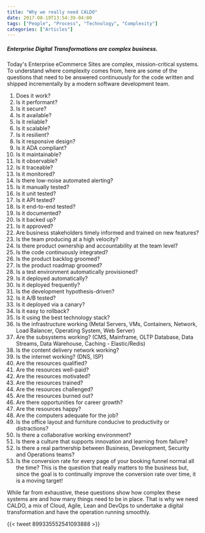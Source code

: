 ```yaml
---
title: "Why we really need CALDO"
date: 2017-08-19T13:54:39-04:00
tags: ["People", "Process", "Technology", "Complexity"]
categories: ["Articles"]
---
```


##### Enterprise Digital Transformations are complex business.

Today's Enterprise eCommerce Sites are complex, mission-critical systems. To understand where complexity comes from, here are some of the questions that need to be answered continuously for the code written and shipped incrementally by a modern software development team.

1.  Does it work?
2.  Is it performant?
3.  Is it secure?
4.  Is it available?
5.  Is it reliable?
6.  Is it scalable?
7.  Is it resilient?
8.  Is it responsive design?
9.  Is it ADA compliant?
10. Is it maintainable?
11. Is it observable?
12. Is it traceable?
13. Is it monitored?
14. Is there low-noise automated alerting?
15. Is it manually tested?
16. Is it unit tested?
17. Is it API tested?
18. Is it end-to-end tested?
19. Is it documented?
20. Is it backed up?
21. Is it approved?
22. Are business stakeholders timely informed and trained on new features?
23. Is the team producing at a high velocity?
24. Is there product ownership and accountability at the team level?
25. Is the code continuously integrated?
26. Is the product backlog groomed?
27. Is the product roadmap groomed?
28. Is a test environment automatically provisioned?
29. Is it deployed automatically?
30. Is it deployed frequently?
31. Is the development hypothesis-driven?
32. Is it A/B tested?
33. Is it deployed via a canary?
34. Is it easy to rollback?
35. Is it using the best technology stack?
36. Is the infrastructure working (Metal Servers, VMs, Containers, Network, Load Balancer, Operating System, Web Server)
37. Are the subsystems working? (CMS, Mainframe, OLTP Database, Data Streams, Data Warehouse, Caching - Elastic/Redis)
38. Is the content delivery network working?
39. Is the internet working? (DNS, ISP)
40. Are the resources qualified?
41. Are the resources well-paid?
42. Are the resources motivated?
43. Are the resources trained?
44. Are the resources challenged?
45. Are the resources burned out?
46. Are there opportunities for career growth?
47. Are the resources happy?
48. Are the computers adequate for the job?
49. Is the office layout and furniture conducive to productivity or distractions?
50. Is there a collaborative working environment?
51. Is there a culture that supports innovation and learning from failure?
52. Is there a real partnership between Business, Development, Security and Operations teams?
53. Is the conversion rate for every page of your booking funnel normal all the time? This is the question that really matters to the business but, since the goal is to continually improve the conversion rate over time, it is a moving target!


While far from exhaustive, these questions show how complex these systems are and how many things need to be in place. That is why we need CALDO, a mix of Cloud, Agile, Lean and DevOps to undertake a digital transformation and have the operation running smoothly.


{{< tweet 899335552541093888 >}}
